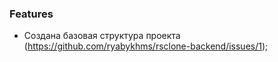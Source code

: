 ### Features

- Создана базовая структура проекта (https://github.com/ryabykhms/rsclone-backend/issues/1);
